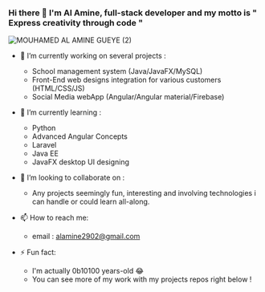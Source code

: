 ### Hi there 👋 I'm Al Amine, full-stack developer and my motto is " Express creativity through code "


![MOUHAMED AL AMINE GUEYE (2)](https://user-images.githubusercontent.com/82777228/216361909-f48bd58c-94dc-40d1-a8a4-39b9a3549e0e.png)


<!--
**AlAmine-dot/AlAmine-dot** is a ✨ _special_ ✨ repository because its `README.md` (this file) appears on your GitHub profile.

Here are some ideas to get you started:
-->


- 🔭 I’m currently working on several projects :

    - School management system (Java/JavaFX/MySQL)
    - Front-End web designs integration for various customers (HTML/CSS/JS)
    - Social Media webApp (Angular/Angular material/Firebase)

- 🌱 I’m currently learning :

    - Python
    - Advanced Angular Concepts
    - Laravel
    - Java EE
    - JavaFX desktop UI designing

- 👯 I’m looking to collaborate on :

    - Any projects seemingly fun, interesting and involving technologies i can handle or could learn all-along.

- 📫 How to reach me:

    - email : alamine2902@gmail.com

- ⚡ Fun fact: 

    - I'm actually 0b10100 years-old 😂
    - You can see more of my work with my projects repos right below !


